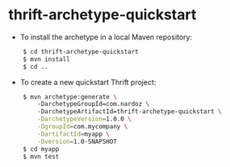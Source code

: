 thrift-archetype-quickstart
===========================

* To install the archetype in a local Maven repository:

```bash
    $ cd thrift-archetype-quickstart
    $ mvn install
    $ cd ..
```

* To create a new quickstart Thrift project:

```bash
    $ mvn archetype:generate \    
        -DarchetypeGroupId=com.nardoz \        
        -DarchetypeArtifactId=thrift-archetype-quickstart \
        -DarchetypeVersion=1.0.0 \
        -DgroupId=com.mycompany \
        -DartifactId=myapp \
        -Dversion=1.0-SNAPSHOT
    $ cd myapp
    $ mvn test
```